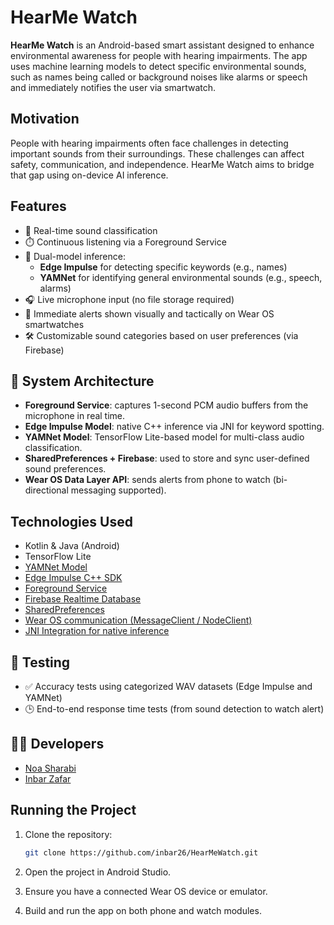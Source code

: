 # HearMe Watch

**HearMe Watch** is an Android-based smart assistant designed to enhance environmental awareness for people with hearing impairments. The app uses machine learning models to detect specific environmental sounds, such as names being called or background noises like alarms or speech and immediately notifies the user via smartwatch.

## Motivation

People with hearing impairments often face challenges in detecting important sounds from their surroundings. These challenges can affect safety, communication, and independence. HearMe Watch aims to bridge that gap using on-device AI inference.

## Features

- 📣 Real-time sound classification
- ⏱️ Continuous listening via a Foreground Service
- 🤖 Dual-model inference:
  - **Edge Impulse** for detecting specific keywords (e.g., names)
  - **YAMNet** for identifying general environmental sounds (e.g., speech, alarms)
- 🎧 Live microphone input (no file storage required)
- 🔔 Immediate alerts shown visually and tactically on Wear OS smartwatches
- 🛠️ Customizable sound categories based on user preferences (via Firebase)

## 🧩 System Architecture

- **Foreground Service**: captures 1-second PCM audio buffers from the microphone in real time.
- **Edge Impulse Model**: native C++ inference via JNI for keyword spotting.
- **YAMNet Model**: TensorFlow Lite-based model for multi-class audio classification.
- **SharedPreferences + Firebase**: used to store and sync user-defined sound preferences.
- **Wear OS Data Layer API**: sends alerts from phone to watch (bi-directional messaging supported).

## Technologies Used

- Kotlin & Java (Android)
- TensorFlow Lite
- [YAMNet Model](app/src/main/java/dev/noash/hearmewatch/YamnetRunner.java)
- [Edge Impulse C++ SDK](app/src/main/cpp)
- [Foreground Service](app/src/main/java/dev/noash/hearmewatch/Foreground/MyForegroundService.java)
- [Firebase Realtime Database](app/src/main/java/dev/noash/hearmewatch/Utilities/DBManager.java)
- [SharedPreferences](app/src/main/java/dev/noash/hearmewatch/Utilities/SPManager.java)
- [Wear OS communication (MessageClient / NodeClient)](wearos/src/main/java/dev/noash/hearmewatch/MessageReceiverService.java)
- [JNI Integration for native inference](app/src/main/cpp/native-lib.cpp)

## 🧪 Testing

- ✅ Accuracy tests using categorized WAV datasets (Edge Impulse and YAMNet)
- 🕒 End-to-end response time tests (from sound detection to watch alert)

 ## 👩‍💻 Developers
- [Noa Sharabi](https://www.linkedin.com/in/noa-sharabi-32616329b/)
- [Inbar Zafar](https://www.linkedin.com/in/inbarzafar/)

## Running the Project

1. Clone the repository:
   ```bash
   git clone https://github.com/inbar26/HearMeWatch.git

2. Open the project in Android Studio.

3. Ensure you have a connected Wear OS device or emulator.

4. Build and run the app on both phone and watch modules.


